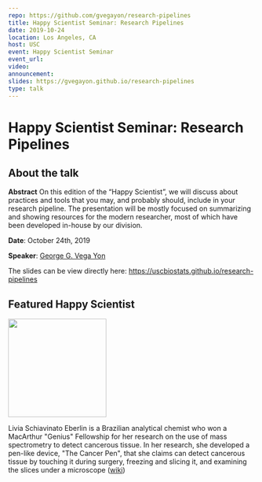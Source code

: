 ```yaml
---
repo: https://github.com/gvegayon/research-pipelines
title: Happy Scientist Seminar: Research Pipelines
date: 2019-10-24
location: Los Angeles, CA
host: USC
event: Happy Scientist Seminar
event_url:
video:
announcement:
slides: https://gvegayon.github.io/research-pipelines
type: talk
---
```


# Happy Scientist Seminar: Research Pipelines

## About the talk

**Abstract** On this edition of the “Happy Scientist”, we will discuss about practices and tools that you may, and probably should, include in your research pipeline. The presentation will be mostly focused on summarizing and showing resources for the modern researcher, most of which have been developed in-house by our division.

**Date**: October 24th, 2019

**Speaker**: [George G. Vega Yon](https://ggvy.cl)

The slides can be view directly here: https://uscbiostats.github.io/research-pipelines

## Featured Happy Scientist

<img src="https://eberlin.cm.utexas.edu/wp-content/uploads/2019/02/Liv-Headshot1-greyBG-1.jpg" width="200px"/>

Livia Schiavinato Eberlin is a Brazilian analytical chemist who won a MacArthur "Genius" Fellowship for her research on the use of mass spectrometry to detect cancerous tissue. In her research, she developed a pen-like device, "The Cancer Pen", that she claims can detect cancerous tissue by touching it during surgery, freezing and slicing it, and examining the slices under a microscope ([wiki](https://en.wikipedia.org/wiki/Livia_S._Eberlin))

